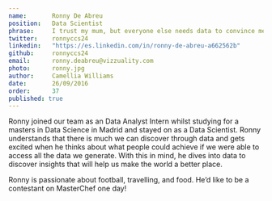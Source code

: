```yaml
---
name:       Ronny De Abreu
position:   Data Scientist
phrase:     I trust my mum, but everyone else needs data to convince me
twitter:    ronnyccs24
linkedin:   "https://es.linkedin.com/in/ronny-de-abreu-a662562b"
github:		ronnyccs24 
email:      ronny.deabreu@vizzuality.com
photo:      ronny.jpg
author:     Camellia Williams
date:       26/09/2016
order:      37
published: true
---
```

Ronny joined our team as an Data Analyst Intern whilst studying for a masters in Data Science in Madrid and stayed on as a Data Scientist. Ronny understands that there is much we can discover through data and gets excited when he thinks about what people could achieve if we were able to access all the data we generate. With this in mind, he dives into data to discover insights that will help us make the world a better place.

Ronny is passionate about football, travelling, and food. He’d like to be a contestant on MasterChef one day!
